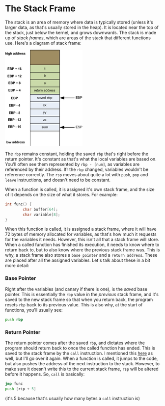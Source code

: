 # The Stack Frame

The stack is an area of memory where data is typically stored (unless it's larger data, as that's usually stored in the heap). It is located near the top of the stack, just below the kernel, and grows downwards. The stack is made up of *stack frames*, which are areas of the stack that different functions use. Here's a diagram of stack frame:

![stack-frame](images/stackframe.png)

The `rbp` remains constant, holding the saved `rbp` that's right before the return pointer. It's constant as that's what the local variables are based on. You'll often see them represented by `rbp - [num]`, as variables are referenced by their address. Ifr the `rbp` changed, variables wouldn't be reference correctly. The `rsp` moves about quite a lot with `push`, `pop` and `leave` instructions, and doesn't need to be constant.

When a function is called, it is assigned it's own stack frame, and the size of it depends on the size of what it stores. For example:

```c
int func() {
        char buffer[64];
        char variable[8];
}
```

When this function is called, it is assigned a stack frame, where it will have 72 bytes of memory allocated for variables, as that's how much it requests for the variables it needs. However, this isn't all that a stack frame will store. When a called function has finished its execution, it needs to know where to return back to, but to also know where the previous stack frame was. This is why, a stack frame also stores a `base pointer` and a `return address`. These are placed after all the assigned variables. Let's talk about these in a bit more detail:

### Base Pointer

Right after the variables (and canary if there is one), is the *saved* base pointer. This is essentially the `rbp` value in the *previous* stack frame, and it's saved to the new stack frame so that when you return back, the program resets `rbp` back to its previous value. This is also why, at the start of functions, you'll usually see:
```asm
push rbp
```

### Return Pointer

The return pointer comes after the saved `rbp`, and dictates where the program should return back to once the called function has ended. This is saved to the stack frame by the `call` instruction. I mentioned this [here](calling-functions.md) as well, but I'll go over it again. When a function is called, it jumps to the code, but also pushes the address of the next instruction to the stack. However, to make sure it doesn't write this to the current stack frame, `rsp` will be altered before it happens. So, `call` is basically:
```asm
jmp func
push [rip + 5]
```
(it's 5 because that's usually how many bytes a `call` instruction is)
